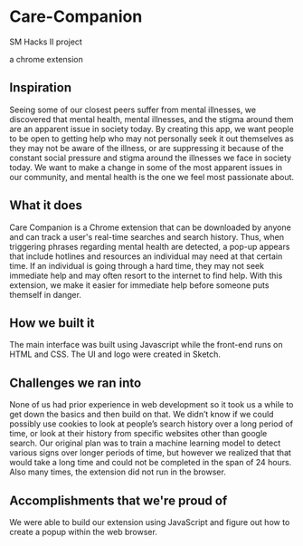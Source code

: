 # Care-Companion
SM Hacks II project

a chrome extension

## Inspiration
Seeing some of our closest peers suffer from mental illnesses, we discovered that mental health, mental illnesses, and the stigma around them are an apparent issue in society today. By creating this app, we want people to be open to getting help who may not personally seek it out themselves as they may not be aware of the illness, or are suppressing it because of the constant social pressure and stigma around the illnesses we face in society today. We want to make a change in some of the most apparent issues in our community, and mental health is the one we feel most passionate about.

## What it does
Care Companion is a Chrome extension that can be downloaded by anyone and can track a user's real-time searches and search history. Thus, when triggering phrases regarding mental health are detected, a pop-up appears that include hotlines and resources an individual may need at that certain time. If an individual is going through a hard time, they may not seek immediate help and may often resort to the internet to find help. With this extension, we make it easier for immediate help before someone puts themself in danger.

## How we built it
The main interface was built using Javascript while the front-end runs on HTML and CSS. The UI and logo were created in Sketch.

## Challenges we ran into
None of us had prior experience in web development so it took us a while to get down the basics and then build on that. We didn’t know if we could possibly use cookies to look at people’s search history over a long period of time, or look at their history from specific websites other than google search. Our original plan was to train a machine learning model to detect various signs over longer periods of time, but however we realized that that would take a long time and could not be completed in the span of 24 hours. Also many times, the extension did not run in the browser.

## Accomplishments that we're proud of
We were able to build our extension using JavaScript and figure out how to create a popup within the web browser. 
